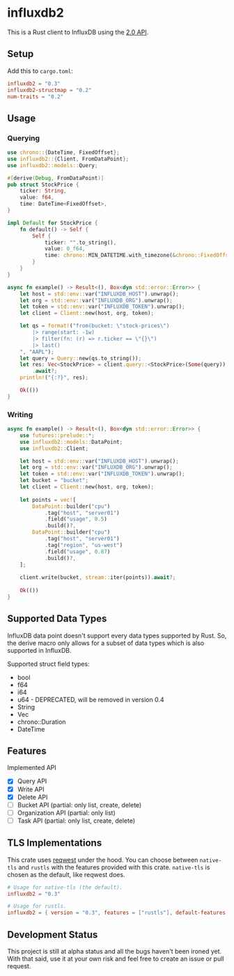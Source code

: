 # influxdb2

This is a Rust client to InfluxDB using the [2.0 API][2api].

[2api]: https://v2.docs.influxdata.com/v2.0/reference/api/

## Setup

Add this to `cargo.toml`:

```toml
influxdb2 = "0.3"
influxdb2-structmap = "0.2"
num-traits = "0.2"
```

## Usage

### Querying

```rust
use chrono::{DateTime, FixedOffset};
use influxdb2::{Client, FromDataPoint};
use influxdb2::models::Query;

#[derive(Debug, FromDataPoint)]
pub struct StockPrice {
    ticker: String,
    value: f64,
    time: DateTime<FixedOffset>,
}

impl Default for StockPrice {
    fn default() -> Self {
        Self {
            ticker: "".to_string(),
            value: 0_f64,
            time: chrono::MIN_DATETIME.with_timezone(&chrono::FixedOffset::east(7 * 3600)),
        }
    }
}

async fn example() -> Result<(), Box<dyn std::error::Error>> {
    let host = std::env::var("INFLUXDB_HOST").unwrap();
    let org = std::env::var("INFLUXDB_ORG").unwrap();
    let token = std::env::var("INFLUXDB_TOKEN").unwrap();
    let client = Client::new(host, org, token);

    let qs = format!("from(bucket: \"stock-prices\") 
        |> range(start: -1w)
        |> filter(fn: (r) => r.ticker == \"{}\") 
        |> last()
    ", "AAPL");
    let query = Query::new(qs.to_string());
    let res: Vec<StockPrice> = client.query::<StockPrice>(Some(query))
        .await?;
    println!("{:?}", res);

    Ok(())
}
```

### Writing

```rust
async fn example() -> Result<(), Box<dyn std::error::Error>> {
    use futures::prelude::*;
    use influxdb2::models::DataPoint;
    use influxdb2::Client;

    let host = std::env::var("INFLUXDB_HOST").unwrap();
    let org = std::env::var("INFLUXDB_ORG").unwrap();
    let token = std::env::var("INFLUXDB_TOKEN").unwrap();
    let bucket = "bucket";
    let client = Client::new(host, org, token);
    
    let points = vec![
        DataPoint::builder("cpu")
            .tag("host", "server01")
            .field("usage", 0.5)
            .build()?,
        DataPoint::builder("cpu")
            .tag("host", "server01")
            .tag("region", "us-west")
            .field("usage", 0.87)
            .build()?,
    ];
                                                            
    client.write(bucket, stream::iter(points)).await?;
    
    Ok(())
}
```

## Supported Data Types

InfluxDB data point doesn't support every data types supported by Rust. So,
the derive macro only allows for a subset of data types which is also 
supported in InfluxDB. 

Supported struct field types:

- bool
- f64
- i64
- u64 - DEPRECATED, will be removed in version 0.4
- String
- Vec<u8>
- chrono::Duration
- DateTime<FixedOffset>

## Features

Implemented API

- [x] Query API
- [x] Write API
- [x] Delete API
- [ ] Bucket API (partial: only list, create, delete)
- [ ] Organization API (partial: only list)
- [ ] Task API (partial: only list, create, delete)

## TLS Implementations
This crate uses [reqwest](https://github.com/seanmonstar/reqwest) under the 
hood. You can choose between `native-tls` and `rustls` with the features 
provided with this crate. `native-tls` is chosen as the default, like reqwest 
does.

```toml
# Usage for native-tls (the default).
influxdb2 = "0.3"

# Usage for rustls.
influxdb2 = { version = "0.3", features = ["rustls"], default-features = false }
```

## Development Status

This project is still at alpha status and all the bugs haven't been ironed 
yet. With that said, use it at your own risk and feel free to create an issue 
or pull request.

